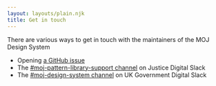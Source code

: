 ```yaml
---
layout: layouts/plain.njk
title: Get in touch
---
```


There are various ways to get in touch with the maintainers of the MOJ Design System

- Opening [a GitHub issue](https://github.com/ministryofjustice/moj-frontend/issues)
- The [#moj-pattern-library-support channel](https://mojdt.slack.com/messages/moj-pattern-library-support) on Justice Digital Slack
- The [#moj-design-system channel](https://ukgovernmentdigital.slack.com/archives/moj-design-system) on UK Government Digital Slack
